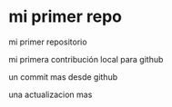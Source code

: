 # mi primer repo 

mi primer repositorio

mi primera contribución local para github 

un commit mas desde github

una actualizacion mas

